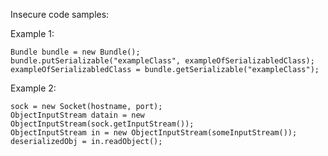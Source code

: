 
Insecure code samples:

Example 1:

    Bundle bundle = new Bundle();
    bundle.putSerializable("exampleClass", exampleOfSerializabledClass);
    exampleOfSerializabledClass = bundle.getSerializable("exampleClass");

Example 2:

    sock = new Socket(hostname, port);
    ObjectInputStream datain = new ObjectInputStream(sock.getInputStream());
    ObjectInputStream in = new ObjectInputStream(someInputStream());
    deserializedObj = in.readObject();
